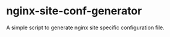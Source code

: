 nginx-site-conf-generator
=========================

A simple script to generate nginx site specific configuration file.
